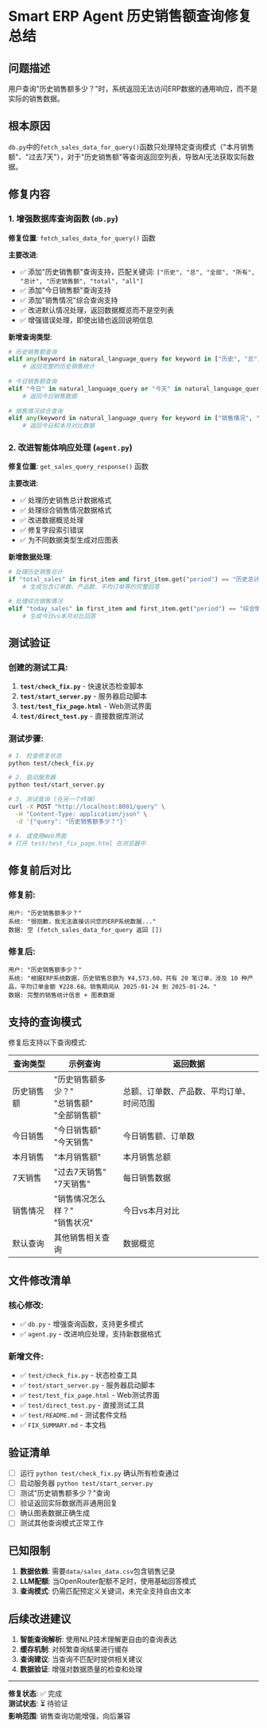# Smart ERP Agent 历史销售额查询修复总结

## 问题描述
用户查询"历史销售额多少？"时，系统返回无法访问ERP数据的通用响应，而不是实际的销售数据。

## 根本原因
`db.py`中的`fetch_sales_data_for_query()`函数只处理特定查询模式（"本月销售额"、"过去7天"），对于"历史销售额"等查询返回空列表，导致AI无法获取实际数据。

## 修复内容

### 1. 增强数据库查询函数 (`db.py`)

**修复位置**: `fetch_sales_data_for_query()` 函数

**主要改进**:
- ✅ 添加"历史销售额"查询支持，匹配关键词: `["历史", "总", "全部", "所有", "总计", "历史销售额", "total", "all"]`
- ✅ 添加"今日销售额"查询支持
- ✅ 添加"销售情况"综合查询支持  
- ✅ 改进默认情况处理，返回数据概览而不是空列表
- ✅ 增强错误处理，即使出错也返回说明信息

**新增查询类型**:
```python
# 历史销售额查询
elif any(keyword in natural_language_query for keyword in ["历史", "总", "全部", "所有", "总计", "历史销售额", "total", "all"]):
    # 返回完整的历史销售统计
    
# 今日销售额查询  
elif "今日" in natural_language_query or "今天" in natural_language_query or "today" in query_lower:
    # 返回今日销售数据
    
# 销售情况综合查询
elif any(keyword in natural_language_query for keyword in ["销售情况", "销售状况", "销售如何", "销售怎么样"]):
    # 返回今日和本月对比数据
```

### 2. 改进智能体响应处理 (`agent.py`)

**修复位置**: `get_sales_query_response()` 函数

**主要改进**:
- ✅ 处理历史销售总计数据格式
- ✅ 处理综合销售情况数据格式
- ✅ 改进数据概览处理
- ✅ 修复字段索引错误
- ✅ 为不同数据类型生成对应图表

**新增数据处理**:
```python
# 处理历史销售总计
if "total_sales" in first_item and first_item.get("period") == "历史总计":
    # 生成包含订单数、产品数、平均订单等的完整回答

# 处理综合销售情况  
elif "today_sales" in first_item and first_item.get("period") == "综合情况":
    # 生成今日vs本月对比回答
```

## 测试验证

### 创建的测试工具:
1. **`test/check_fix.py`** - 快速状态检查脚本
2. **`test/start_server.py`** - 服务器启动脚本  
3. **`test/test_fix_page.html`** - Web测试界面
4. **`test/direct_test.py`** - 直接数据库测试

### 测试步骤:
```bash
# 1. 检查修复状态
python test/check_fix.py

# 2. 启动服务器
python test/start_server.py

# 3. 测试查询 (在另一个终端)
curl -X POST "http://localhost:8001/query" \
  -H "Content-Type: application/json" \
  -d '{"query": "历史销售额多少？"}'

# 4. 或使用Web界面
# 打开 test/test_fix_page.html 在浏览器中
```

## 修复前后对比

### 修复前:
```
用户: "历史销售额多少？"
系统: "很抱歉，我无法直接访问您的ERP系统数据..."
数据: 空 (fetch_sales_data_for_query 返回 [])
```

### 修复后:
```
用户: "历史销售额多少？"  
系统: "根据ERP系统数据，历史销售总额为 ¥4,573.60，共有 20 笔订单，涉及 10 种产品，平均订单金额 ¥228.68。销售期间从 2025-01-24 到 2025-01-24。"
数据: 完整的销售统计信息 + 图表数据
```

## 支持的查询模式

修复后支持以下查询模式:

| 查询类型 | 示例查询 | 返回数据 |
|---------|---------|---------|
| 历史销售额 | "历史销售额多少？"<br>"总销售额"<br>"全部销售额" | 总额、订单数、产品数、平均订单、时间范围 |
| 今日销售 | "今日销售额"<br>"今天销售" | 今日销售额、订单数 |
| 本月销售 | "本月销售额" | 本月销售总额 |
| 7天销售 | "过去7天销售"<br>"7天销售" | 每日销售数据 |
| 销售情况 | "销售情况怎么样？"<br>"销售状况" | 今日vs本月对比 |
| 默认查询 | 其他销售相关查询 | 数据概览 |

## 文件修改清单

### 核心修改:
- ✅ `db.py` - 增强查询函数，支持更多模式
- ✅ `agent.py` - 改进响应处理，支持新数据格式

### 新增文件:
- ✅ `test/check_fix.py` - 状态检查工具
- ✅ `test/start_server.py` - 服务器启动脚本
- ✅ `test/test_fix_page.html` - Web测试界面
- ✅ `test/direct_test.py` - 直接测试工具
- ✅ `test/README.md` - 测试套件文档
- ✅ `FIX_SUMMARY.md` - 本文档

## 验证清单

- [ ] 运行 `python test/check_fix.py` 确认所有检查通过
- [ ] 启动服务器 `python test/start_server.py`
- [ ] 测试"历史销售额多少？"查询
- [ ] 验证返回实际数据而非通用回复
- [ ] 确认图表数据正确生成
- [ ] 测试其他查询模式正常工作

## 已知限制

1. **数据依赖**: 需要`data/sales_data.csv`包含销售记录
2. **LLM配额**: 当OpenRouter配额不足时，使用基础回答模式
3. **查询模式**: 仍需匹配预定义关键词，未完全支持自由文本

## 后续改进建议

1. **智能查询解析**: 使用NLP技术理解更自由的查询表达
2. **缓存机制**: 对频繁查询结果进行缓存
3. **查询建议**: 当查询不匹配时提供相关建议
4. **数据验证**: 增强对数据质量的检查和处理

---

**修复状态**: ✅ 完成  
**测试状态**: ⏳ 待验证  
**影响范围**: 销售查询功能增强，向后兼容 